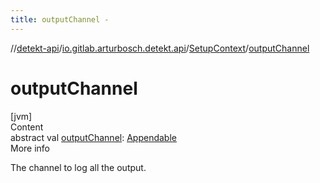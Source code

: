 ```yaml
---
title: outputChannel -
---
```

//[detekt-api](../../index.md)/[io.gitlab.arturbosch.detekt.api](../index.md)/[SetupContext](index.md)/[outputChannel](output-channel.md)



# outputChannel  
[jvm]  
Content  
abstract val [outputChannel](output-channel.md): [Appendable](https://kotlinlang.org/api/latest/jvm/stdlib/kotlin.text/-appendable/index.html)  
More info  


The channel to log all the output.

  



